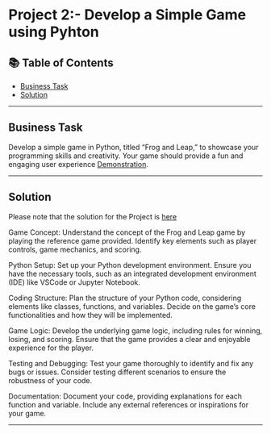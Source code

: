 # Project 2:- Develop a Simple Game using Pyhton
## 📚 Table of Contents
- [Business Task](#business-task)
- [Solution](#solution)

***

## Business Task
Develop a simple game in Python, titled “Frog and Leap,” to showcase your programming skills and creativity. Your game should provide a fun and engaging user experience
[Demonstration](https://www.neok12.com/games/leap-froggies/leap-froggies.htm).

***

## Solution
Please note that the solution for the Project is [here](https://colab.research.google.com/drive/1FQUuo7YhDT_91FOJXK4eRlJBzHOVGQV-?authuser=1)

Game Concept:
Understand the concept of the Frog and Leap game by playing the reference game provided.
Identify key elements such as player controls, game mechanics, and scoring.
 

Python Setup:
Set up your Python development environment. Ensure you have the necessary tools, such as an integrated development environment (IDE) like VSCode or Jupyter Notebook.
 

Coding Structure:
Plan the structure of your Python code, considering elements like classes, functions, and variables.
Decide on the game’s core functionalities and how they will be implemented.
 

Game Logic:
Develop the underlying game logic, including rules for winning, losing, and scoring.
Ensure that the game provides a clear and enjoyable experience for the player.
 

Testing and Debugging:
Test your game thoroughly to identify and fix any bugs or issues.
Consider testing different scenarios to ensure the robustness of your code.
 

Documentation:
Document your code, providing explanations for each function and variable.
Include any external references or inspirations for your game.

***




